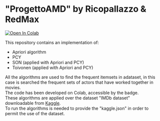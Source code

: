 # "ProgettoAMD" by Ricopallazzo & RedMax
[![Open In Colab](https://colab.research.google.com/assets/colab-badge.svg)](https://colab.research.google.com/github/Bertonc98/ProgettoAMD/blob/main/)

This repository contains an implementation of:
* Apriori algorithm
* PCY 
* SON (applied with Apriori and PCY)
* Toivonen (applied with Apriori and PCY)

All the algorithms are used to find the frequent itemsets in adataset, in this case is searched the frequent sets of actors that have worked together in movies. <br />
The code has been developed on Colab, accessible by the badge. <br />
These algorithms are applied over the dataset "IMDb dataset" downloadable from [Kaggle](https://www.kaggle.com/ashirwadsangwan/imdb-dataset). <br />
To run the algorithms is needed to provide the "kaggle.json" in order to permit the use of the dataset. <br />
